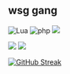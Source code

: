 ## wsg gang
![Lua](https://img.shields.io/badge/lua-%232C2D72.svg?style=for-the-badge&logo=lua&logoColor=white)
![php](https://img.shields.io/badge/php-%232C2D72.svg?style=for-the-badge&logo=lua&logoColor=white)
<img src="https://img.shields.io/badge/VSCode-0078D4?style=for-the-badge&logo=visual%20studio%20code&logoColor=white"/>

![](https://raw.githubusercontent.com/baiyo/github-stats/master/generated/languages.svg#gh-dark-mode-only)
![](https://raw.githubusercontent.com/baiyo/github-stats/master/generated/languages.svg#gh-dark-mode-only)

[![GitHub Streak](http://github-readme-streak-stats.herokuapp.com?user=baiyo&theme=github-dark&hide_border=true&background=161B22)](https://git.io/streak-stats)
